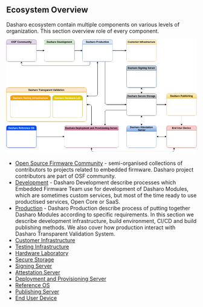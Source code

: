 Ecosystem Overview
------------------

Dasharo ecosystem contain multiple components on various levels of
organization. This section overview role of every component.

![](../images/ecosystem_overview.png)



* [Open Source Firmware Community](osf-community.md) - semi-organised
  collections of contributors to projects related to embedded firmware. Dasharo
  project contributors are part of OSF community.
* [Development](dev.md) - Dasharo Development describe processes
  which Embedded Firmware Team use for development of Dasharo Modules, which
  are sometimes custom services, but most of the time ready to use productised
  services, Open Core or SaaS.
* [Production](prod.md) - Dasharo Production describe process of putting
  together Dasharo Modules according to specific requirements. In this section we
  describe development infrastructure, build environment, CI/CD and build publishing
  methods. We also cover how production interact with Dasharo Transparent Validation
  System. 
* [Customer Infrastructure](customer-infrastructure.md)
* [Testing Infrastructure](testing-infrastructure.md)
* [Hardware Laboratory](hardware-infrastructure.md)
* [Secure Storage](secure-storage.md)
* [Signing Server](signing-server.md)
* [Attestation Server](attestation-server.md)
* [Deployment and Provisioning Server](deployment-and-provisioning-server.md)
* [Reference OS](reference-os.md)
* [Publishing Server](publishing-server.md)
* [End User Device](end-user.md)
